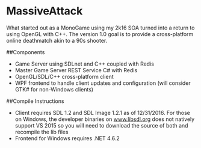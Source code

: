 # MassiveAttack

What started out as a MonoGame using my 2k16 SOA turned into a return to using OpenGL with C++.  The version 1.0 goal is to provide a cross-platform online deathmatch akin to a 90s shooter.

##Components
- Game Server using SDLnet and C++ coupled with Redis
- Master Game Server REST Service C# with Redis
- OpenGL/SDL/C++ cross-platform client
- WPF frontend to handle client updates and configuration (will consider GTK# for non-Windows clients)

##Compile Instructions
- Client requires SDL 1.2 and SDL Image 1.2.1 as of 12/31/2016. For those on Windows, the developer binaries on www.libsdl.org does not natively support VS 2015 so you will need to download the source of both and recompile the lib files
- Frontend for Windows requires .NET 4.6.2
